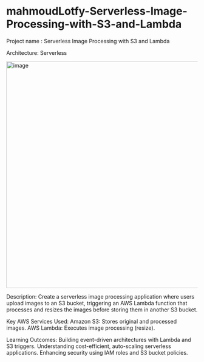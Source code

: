 # mahmoudLotfy-Serverless-Image-Processing-with-S3-and-Lambda

Project name : Serverless Image Processing with S3 and Lambda

Architecture: Serverless

<img width="595" alt="image" src="https://github.com/user-attachments/assets/3c5705ae-00a6-47e7-ad3b-47494c08d2be" />


Description:
Create a serverless image processing application where users upload images to an S3 bucket, triggering an AWS Lambda function that processes and resizes the images before storing them in another S3 bucket.

Key AWS Services Used:
Amazon S3: Stores original and processed images.
AWS Lambda: Executes image processing (resize).

Learning Outcomes:
Building event-driven architectures with Lambda and S3 triggers.
Understanding cost-efficient, auto-scaling serverless applications.
Enhancing security using IAM roles and S3 bucket policies.
